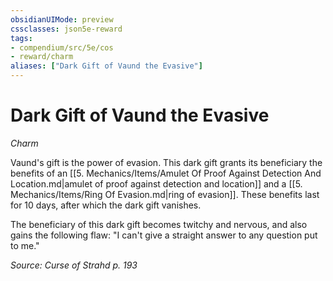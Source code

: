 ```yaml
---
obsidianUIMode: preview
cssclasses: json5e-reward
tags:
- compendium/src/5e/cos
- reward/charm
aliases: ["Dark Gift of Vaund the Evasive"]
---
```

# Dark Gift of Vaund the Evasive
*Charm*  

Vaund's gift is the power of evasion. This dark gift grants its beneficiary the benefits of an [[5. Mechanics/Items/Amulet Of Proof Against Detection And Location.md\|amulet of proof against detection and location]] and a [[5. Mechanics/Items/Ring Of Evasion.md\|ring of evasion]]. These benefits last for 10 days, after which the dark gift vanishes.

The beneficiary of this dark gift becomes twitchy and nervous, and also gains the following flaw: "I can't give a straight answer to any question put to me."

*Source: Curse of Strahd p. 193*